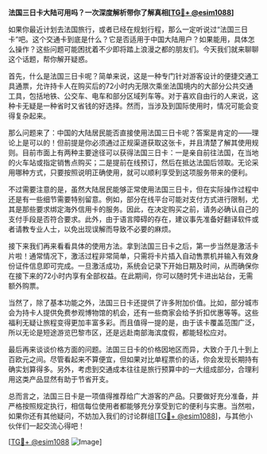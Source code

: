 **法国三日卡大陆可用吗？一次深度解析带你了解真相[[TG💪+ @esim1088](https://t.me/s/esim1088)]**

如果你最近计划去法国旅行，或者已经在规划行程，那么一定听说过“法国三日卡”吧。这个交通卡到底是什么？它是否适用于中国大陆用户？如果能用，具体怎么操作？这些问题可能困扰着不少即将踏上浪漫之都的朋友们。今天我们就来聊聊这个话题，帮你解开疑惑。

首先，什么是法国三日卡呢？简单来说，这是一种专门针对游客设计的便捷交通工具通票，允许持卡人在购买后的72小时内无限次乘坐法国境内的大部分公共交通工具，包括地铁、公交车、电车和部分区域列车等。对于喜欢自由行的人来说，这种卡无疑是一种省时又省钱的好选择。然而，当涉及到国际使用时，情况可能会变得复杂起来。

那么问题来了：中国的大陆居民能否直接使用法国三日卡呢？答案是肯定的——理论上是可以的！但前提是你必须通过正规渠道获取这张卡，并且清楚了解其使用规则。目前市面上有两种主要途径可以获得法国三日卡：一是亲自前往法国，在当地的火车站或指定销售点购买；二是提前在线预订，然后在抵达法国后领取。无论采用哪种方式，只要按照说明正确使用，就可以顺利享受到这项服务带来的便利。

不过需要注意的是，虽然大陆居民能够正常使用法国三日卡，但在实际操作过程中还是有一些细节需要特别留意。例如，部分在线平台可能对支付方式进行限制，尤其是那些要求绑定海外信用卡的服务。因此，在决定购买之前，请务必确认自己的支付手段是否符合要求。此外，由于语言障碍的存在，建议事先准备好翻译软件或者请教专业人士，以免出现误解而导致不必要的麻烦。

接下来我们再来看看具体的使用方法。拿到法国三日卡之后，第一步当然是激活卡片啦！通常情况下，激活过程非常简单，只需将卡片插入自动售票机并输入有效身份证件信息即可完成。一旦激活成功，系统会记录下开始日期及时间，从而确保你在接下来的72小时内享有全部权益。在此期间，你可以随时凭卡进出站台，无需额外购票。

当然了，除了基本功能之外，法国三日卡还提供了许多附加价值。比如，部分城市会为持卡人提供免费参观博物馆的机会，还有一些商家会给予折扣优惠等等。这些福利无疑让旅程变得更加丰富多彩。而且值得一提的是，由于该卡覆盖范围广泛，所以无论是短途游览巴黎市区，还是远赴南部海滨度假，都能轻松应对。

最后再来谈谈价格方面的问题。法国三日卡的价格因地区而异，大致介于几十到上百欧元之间。尽管看起来不算便宜，但如果对比单程票价的话，你会发现长期持有确实划算得多。另外，考虑到交通成本往往是旅行预算中的一大组成部分，合理利用这类产品显然有助于节省开支。

总而言之，法国三日卡是一项值得推荐给广大游客的产品。只要做好充分准备，并严格按照规定执行，相信每位使用者都能够充分享受到它的便利与实惠。当然啦，如果你还有其他疑问，不妨加入我们的讨论群组[[TG💪+ @esim1088](https://t.me/s/esim1088)]，与其他小伙伴们一起交流心得吧！

[[TG💪+ @esim1088](https://t.me/s/esim1088) ![Image](https://i.postimg.cc/4NQfJmqS/Snipaste-2025-05-13-00-14-12.png)]